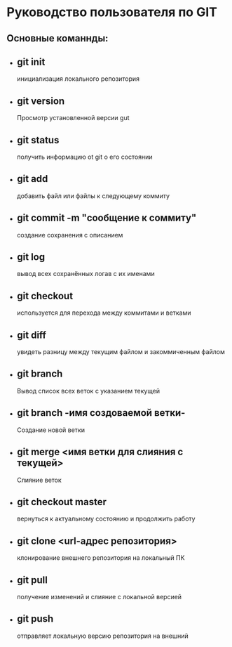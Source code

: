 # Руководство пользователя по GIT
## Основные команнды:
* ## git init
     инициализация локального репозитория
* ## git version
    Просмотр установленной версии gut
* ## git status
    получить информацию оt git о его состоянии
* ## git add 
    добавить файл или файлы к следующему коммиту 
* ## git commit -m "сообщение к соммиту"
    создание сохранения с описанием
* ## git log
    вывод всех сохранённых логав с их именами
* ## git checkout
    используется для перехода между коммитами и ветками 
* ## git diff
     увидеть разницу между текущим файлом и закоммиченным файлом
* ## git branch 
    Вывод список всех веток с указанием текущей
* ## git branch -имя создоваемой ветки-
    Создание новой ветки
* ## git merge <имя ветки для слияния с текущей>
    Слияние веток 
* ## git checkout master
    вернуться к актуальному состоянию и продолжить работу
* ## git clone <url-адрес репозитория> 
     клонирование внешнего репозитория на локальный ПК
* ## git pull 
     получение изменений и слияние с локальной версией
* ## git push 
     отправляет локальную версию репозитория на внешний
     
     